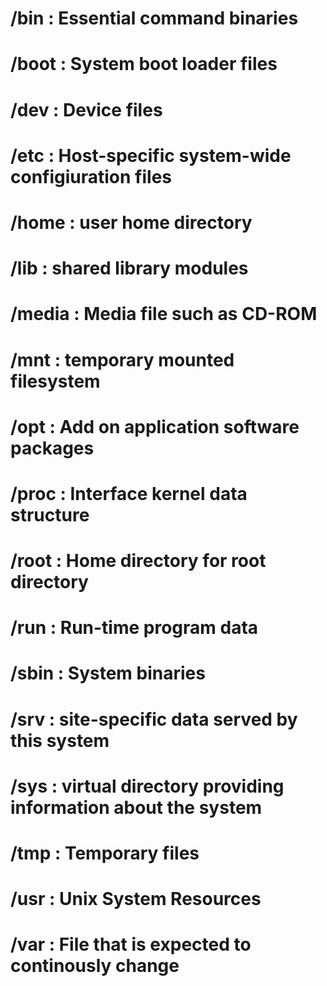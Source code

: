 # /bin   : Essential command binaries

# /boot  : System boot loader files

# /dev   : Device files

# /etc   : Host-specific system-wide configiuration files

# /home  : user home directory

# /lib   : shared library modules

# /media : Media file such as CD-ROM

# /mnt   : temporary mounted filesystem

# /opt   : Add on application software packages

# /proc  : Interface kernel data structure

# /root  : Home directory for root directory

# /run   : Run-time program data

# /sbin  : System binaries

# /srv   : site-specific data served by this system

# /sys   : virtual directory providing information about the system

# /tmp   : Temporary files

# /usr   : Unix System Resources

# /var   : File that is expected to continously change